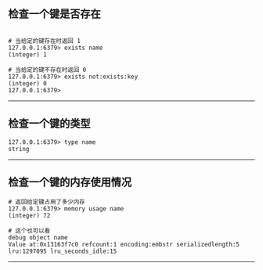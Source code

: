 ## 检查一个键是否存在
```redis

# 当给定的键存在时返回 1
127.0.0.1:6379> exists name
(integer) 1

# 当给定的键不存在时返回 0
127.0.0.1:6379> exists not:exists:key
(integer) 0
127.0.0.1:6379>
```
---

## 检查一个键的类型
```redis
127.0.0.1:6379> type name
string
```
---

## 检查一个键的内存使用情况
```
# 返回给定键占用了多少内存
127.0.0.1:6379> memory usage name
(integer) 72

# 这个也可以看
debug object name
Value at:0x13163f7c0 refcount:1 encoding:embstr serializedlength:5 lru:1297095 lru_seconds_idle:15
```
---